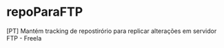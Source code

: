 # repoParaFTP
[PT] Mantém tracking de repostirório para replicar alterações em servidor FTP - Freela
